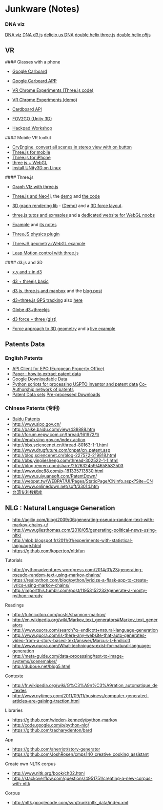 # Junkware (Notes)


### DNA viz


[DNA viz](http://mkweb.bcgsc.ca/)
[DNA d3.js](https://www.google.fr/search?safe=off&biw=1366&bih=606&tbm=isch&sa=1&q=dna+d3.js&oq=dna+d3.js&gs_l=img.3...292761.295443.0.295600.7.7.0.0.0.0.287.908.0j5j1.6.0....0...1c.1.51.img..7.0.0.CnmQDO1ubpE)
[delicio.us DNA](http://www.bigpixel.net/work/p_deliciousDna.html)
[double helix three.js](http://codepen.io/chris-creditdesign/pen/tKmqG)
[double helix p5js](http://www.openprocessing.org/sketch/103983)


## VR

#### Glasses with a phone

* [Google Carboard](https://developers.google.com/cardboard/)
* [Google Carboard APP](https://play.google.com/store/apps/details?id=com.google.samples.apps.cardboarddemo)
* [VR Chrome Experiments (Three.js code)](http://vr.chromeexperiments.com/example.html)
* [VR Chrome Experiments (demo)](http://vr.chromeexperiments.com)
* [Cardboard API](https://developers.google.com/cardboard/overview)
* [FOV2GO (Unity 3D)](http://projects.ict.usc.edu/mxr/diy/fov2go-developer/)

* [Hackpad Workshop](https://hackpad.com/Fabrique-ton-casque-de-realite-augmentee-labo-J0lflQOMRWf)

#### Mobile VR toolkit

* [CryEngine, convert all scenes in stereo view with on button](http://cryengine.com/)
* [Three.js for mobile](https://speakerdeck.com/judytuna/interactive-3d-for-mobile-web-introducing-three-dot-js)
* [Three.js for iPhone](http://stackoverflow.com/questions/16099843/ios-html5-with-three-js-development)
* [three js + WebGL](http://threejs.org/examples/#webgl_effects_stereo)
* [Install UNity3D on Linux](http://wiki.unity3d.com/index.php/Running_Unity_on_Linux_through_Wine#Prerequisites)

#### Three.js

* [Graph VIz with three.js](https://github.com/davidpiegza/Graph-Visualization)
* [Three.js and Neo4j](http://maxdemarzi.com/2012/04/16/using-three-js-with-neo4j/),  the [demo](http://neothree.herokuapp.com/index.html) and [the code](https://github.com/maxdemarzi/neo_three)
* [3D graph rendering lib](https://github.com/anvaka/ngraph/tree/master/examples/three.js/Basic) - [(Demo)](http://anvaka.github.io/ngraph/examples/three.js/Basic/index.html?graph=balancedBinTree&n=6) and a [3D force layout](https://github.com/anvaka/ngraph.forcelayout3d.git).

* [three.js tutos and exmaples ](http://tutorialzine.com/2013/09/20-impressive-examples-for-learning-webgl-with-three-js/) and a [dedicated website for WebGL noobs](http://learningthreejs.com/)
* [Example](http://jhclaura.com/meshup/noise3d/index.html) and [its notes](http://www.jhclaura.com/study-note_three-js/)
* [ThreeJS physics plugin](http://chandlerprall.github.io/Physijs/)
* [ThreeJS geometry+WebGL example](https://twitter.com/ProfStemkoski/status/356530868145229827)
* [Leap Motion control with three.js](https://github.com/cabbibo/Leap-Object-Controls)


#### d3.js and 3D

* [x,y and z in d3](http://stackoverflow.com/questions/21043260/3-dimension-x-y-and-z-graph-using-d3-js)
* [d3 + threejs basic](http://makc3d.wordpress.com/2013/10/30/using-d3-js-with-three-js/)
* [d3.js, three.js and mapbox](https://github.com/sghall/threejs-maps) and the [blog post](http://www.delimited.io/blog/2014/5/10/maps-with-d3js-threejs-and-mapbox)
* [d3+three.js GPS tracking](http://blog.thematicmapping.org/2013/11/showing-gps-tracks-in-3d-with-threejs.html) also [here](http://css.dzone.com/articles/render-geographic-information)
* [Globe d3+threekjs](http://techslides.com/d3-globe-with-canvas-webgl-and-three-js/)
* [d3 force + three (gist)](https://gist.github.com/artzub/4714063/)

* [Force approach to 3D geometry](http://www.delimited.io/blog/2014/6/17/force-directed-graphs-in-d3) and a [live example](http://bl.ocks.org/christophermanning/raw/1703449/f5d28373af4970da23cc963580e18f4fdecf72fa/)





## Patents Data

### English Patents

* [API Client for EPO (European Property Office) ](https://github.com/55minutes/python-epo-ops-client)
* [Paper : how to extract patent data](http://www.funginstitute.berkeley.edu/sites/default/files/Extracting_and_Formatting.pdf)
* [Google Downloadable Data](http://www.google.com/googlebooks/uspto-patents-grants-text.html)
* [Python scripts for processing USPTO inventor and patent data](https://github.com/funginstitute/patentprocessor/)
[Co-Authorship network of patents](http://thedata.harvard.edu/dvn/dv/patent/faces/study/StudyPage.xhtml?globalId=hdl:1902.1/15705&studyListingIndex=0_fd8595bd5c692dce0bef4ed95108)
* [Patent Data sets](http://www.nber.org/patents)
[Pre-processed Downloads](https://github.com/funginstitute/downloads)

### Chinese Patents (专利)

* [Baidu Patents](http://zhuanli.baidu.com/)
* http://www.sipo.gov.cn/
* http://baike.baidu.com/view/438888.htm
* http://forum.eepw.com.cn/thread/161972/1/
* http://epub.sipo.gov.cn/index.action
* http://bbs.sciencenet.cn/thread-80163-1-1.html
* http://www.drugfuture.com/cnpat/cn_patent.asp
* http://blog.sciencenet.cn/blog-227572-219818.html
* http://bbs.yingjiesheng.com/thread-302522-1-1.html
* http://blog.renren.com/share/252632459/4658582503
* http://www.doc88.com/p-181335713530.html
* http://www.suiyuansoft.com/PatentDown/
* http://webpat.tw/WEBPAT/UI/Pages/StaticPage/CNInfo.aspx?Site=CN
* http://www.onlinedown.net/soft/33014.htm
* [台湾专利数据库](http://www.apipa.org.tw/)


## NLG : Natural Language Generation


* http://agiliq.com/blog/2009/06/generating-pseudo-random-text-with-markov-chains-u/
* http://www.gilesthomas.com/2010/05/generating-political-news-using-nltk/
* http://nlpb.blogspot.fr/2011/01/experiments-with-statistical-language.html
* https://github.com/kopertop/nltkfun



Tutorials

* http://pythonadventures.wordpress.com/2014/01/23/generating-pseudo-random-text-using-markov-chains/
* https://realpython.com/blog/python/lyricize-a-flask-app-to-create-lyrics-using-markov-chains/
* http://importthis.tumblr.com/post/11953152233/generate-a-monty-python-parody

Readings

* http://fulmicoton.com/posts/shannon-markov/
* http://en.wikipedia.org/wiki/Markov_text_generators#Markov_text_generators
* http://www.quora.com/search?q=endicott+natural-language-generation
* http://www.quora.com/Is-there-any-website-that-auto-generates-video-from-a-story-based-text/answer/Marcus-L-Endicott
* http://www.quora.com/What-techniques-exist-for-natural-language-generation
* http://meta-guide.com/data-processing/text-to-image-systems/scenemaker/
* http://duboue.net/blog5.html


Contexte

* http://fr.wikipedia.org/wiki/G%C3%A9n%C3%A9ration_automatique_de_textes
* http://www.nytimes.com/2011/09/11/business/computer-generated-articles-are-gaining-traction.html


Libraries

* https://github.com/wieden-kennedy/python-markov
* http://code.google.com/p/python-nlg/
* https://github.com/zacharydenton/bard

App

* https://github.com/aherriot/story-generator
* https://github.com/JoshRosen/cmps140_creative_cooking_assistant

Create own NLTK corpus

* http://www.nltk.org/book/ch02.html
* http://stackoverflow.com/questions/4951751/creating-a-new-corpus-with-nltk

Corpus
* http://nltk.googlecode.com/svn/trunk/nltk_data/index.xml
